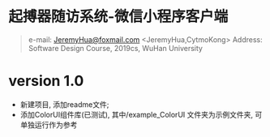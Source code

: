 # 起搏器随访系统-微信小程序客户端
> e-mail: JeremyHua@foxmail.com <JeremyHua,CytmoKong>
Address: Software Design Course, 2019cs, WuHan University

# version 1.0
* 新建项目, 添加readme文件;
* 添加ColorUI组件库(已测试), 其中/example_ColorUI 文件夹为示例文件夹, 可单独运行作为参考
